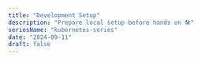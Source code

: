 ```yaml
---
title: "Development Setup"
description: "Prepare local setup before hands on 🛠️"
seriesName: "kubernetes-series"
date: "2024-09-11"
draft: false
---
```

